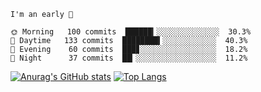 <!--START_SECTION:productive-box-in-readme-->
```text
I'm an early 🐥

🌞 Morning   100 commits  ██████▎░░░░░░░░░░░░░░  30.3%
🌆 Daytime   133 commits  ████████▍░░░░░░░░░░░░  40.3%
🌃 Evening    60 commits  ███▊░░░░░░░░░░░░░░░░░  18.2%
🌚 Night      37 commits  ██▎░░░░░░░░░░░░░░░░░░  11.2%
```
<!--END_SECTION:productive-box-in-readme-->
[![Anurag's GitHub stats](https://github-readme-stats.vercel.app/api?username=tykeaboyloy&count_private=true&theme=vue-light&show_icons=true)](https://github.com/anuraghazra/github-readme-stats)
[![Top Langs](https://github-readme-stats.vercel.app/api/top-langs/?username=tykeaboyloy&layout=compact&theme=vue-light&langs_count=8)](https://github.com/anuraghazra/github-readme-stats)
